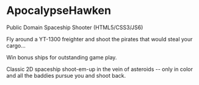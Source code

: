 # ApocalypseHawken
Public Domain Spaceship Shooter (HTML5/CSS3/JS6)

Fly around a YT-1300 freighter and shoot the pirates that would steal your cargo...

Win bonus ships for outstanding game play.

Classic 2D spaceship shoot-em-up in the vein of asteroids -- only in color
and all the baddies pursue you and shoot back.

